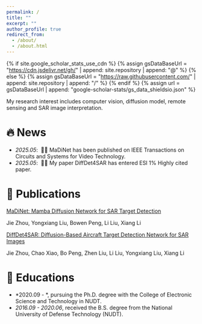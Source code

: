 ```yaml
---
permalink: /
title: ""
excerpt: ""
author_profile: true
redirect_from: 
  - /about/
  - /about.html
---
```


{% if site.google_scholar_stats_use_cdn %}
{% assign gsDataBaseUrl = "https://cdn.jsdelivr.net/gh/" | append: site.repository | append: "@" %}
{% else %}
{% assign gsDataBaseUrl = "https://raw.githubusercontent.com/" | append: site.repository | append: "/" %}
{% endif %}
{% assign url = gsDataBaseUrl | append: "google-scholar-stats/gs_data_shieldsio.json" %}

<span class='anchor' id='about-me'></span>



My research interest includes computer vision, diffusion model, remote sensing and SAR image interpretation. 



# 🔥 News
- *2025.05*: &nbsp;🎉🎉 MaDiNet has been published on IEEE Transactions on Circuits and Systems for Video Technology. 
- *2025.05*: &nbsp;🎉🎉 My paper DiffDet4SAR has entered ESI 1% Highly cited paper. 

# 📝 Publications 


[MaDiNet: Mamba Diffusion Network for SAR Target Detection](https://ieeexplore.ieee.org/document/11016924)


Jie Zhou, Yongxiang Liu, Bowen Peng, Li Liu, Xiang Li

[DiffDet4SAR: Diffusion-Based Aircraft Target Detection Network for SAR Images](https://ieeexplore.ieee.org/document/10494361)


Jie Zhou, Chao Xiao, Bo Peng, Zhen Liu, Li Liu, Yongxiang Liu, Xiang Li


# 📖 Educations
- *2020.09 -  *, pursuing the Ph.D. degree with the College of Electronic Science and Technology in NUDT. 
- *2016.09 - 2020.06*, received the B.S. degree from the National University of Defense Technology (NUDT). 
